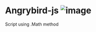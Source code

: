 # Angrybird-js ![image](https://user-images.githubusercontent.com/105832954/234760330-88b273dd-2752-4de9-bbc3-96e5c15362c4.png)





Script using .Math method
